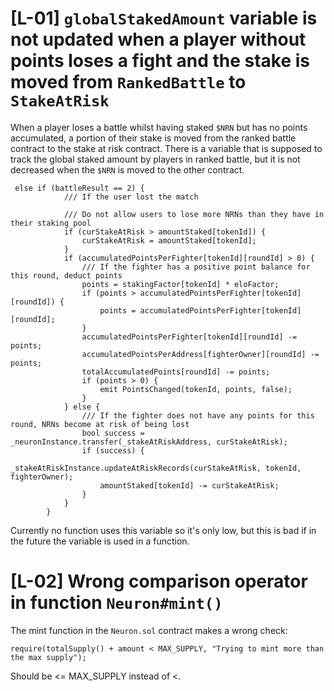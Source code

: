 # [L-01] `globalStakedAmount` variable is not updated when a player without points loses a fight and the stake is moved from `RankedBattle` to `StakeAtRisk`

When a player loses a battle whilst having staked `$NRN` but has no points accumulated, a portion of their stake is moved from the ranked battle contract to the stake at risk contract. There is a variable that is supposed to track the global staked amount by players in ranked battle, but it is not decreased when the `$NRN` is moved to the other contract.

```solidity
 else if (battleResult == 2) {
            /// If the user lost the match

            /// Do not allow users to lose more NRNs than they have in their staking pool
            if (curStakeAtRisk > amountStaked[tokenId]) {
                curStakeAtRisk = amountStaked[tokenId];
            }
            if (accumulatedPointsPerFighter[tokenId][roundId] > 0) {
                /// If the fighter has a positive point balance for this round, deduct points 
                points = stakingFactor[tokenId] * eloFactor;
                if (points > accumulatedPointsPerFighter[tokenId][roundId]) {
                    points = accumulatedPointsPerFighter[tokenId][roundId];
                }
                accumulatedPointsPerFighter[tokenId][roundId] -= points;
                accumulatedPointsPerAddress[fighterOwner][roundId] -= points;
                totalAccumulatedPoints[roundId] -= points;
                if (points > 0) {
                    emit PointsChanged(tokenId, points, false);
                }
            } else {
                /// If the fighter does not have any points for this round, NRNs become at risk of being lost
                bool success = _neuronInstance.transfer(_stakeAtRiskAddress, curStakeAtRisk);
                if (success) {
                    _stakeAtRiskInstance.updateAtRiskRecords(curStakeAtRisk, tokenId, fighterOwner);
                    amountStaked[tokenId] -= curStakeAtRisk;
                }
            }
        }
```

Currently no function uses this variable so it's only low, but this is bad if in the future the variable is used in a function.

# [L-02] Wrong comparison operator in function `Neuron#mint()`
The mint function in the `Neuron.sol` contract makes a wrong check:

```solidity
require(totalSupply() + amount < MAX_SUPPLY, "Trying to mint more than the max supply");
```

Should be <= MAX_SUPPLY instead of <.